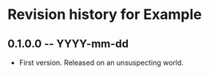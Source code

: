 # Revision history for Example

## 0.1.0.0 -- YYYY-mm-dd

* First version. Released on an unsuspecting world.
